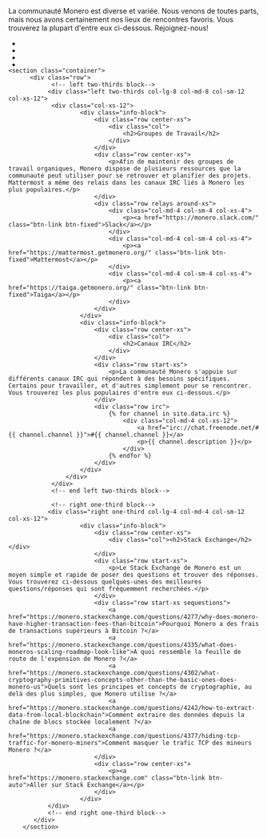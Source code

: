 <div markdown="1" class="text-center container description">
La communauté Monero est diverse et variée. Nous venons de toutes parts, mais nous avons certainement nos lieux de rencontres favoris. Vous trouverez la plupart d'entre eux ci-dessous. Rejoignez-nous!
</div>

<div class="hangouts">
    <section class="container">   
        <ul class="row center-xs">
            <li>
                <a href="https://twitter.com/monerocurrency" target="_blank" rel="noreferrer noopener"><div class="social-icon twitter"></div></a>
            </li>
            <li>
                <a href="https://reddit.com/r/monero" target="_blank" rel="noreferrer noopener"><div class="social-icon reddit"></div></a>
            </li>
            <li>
                <a href="https://www.facebook.com/monerocurrency/" target="_blank" rel="noreferrer noopener"><div class="social-icon facebook"></div></a>
            </li>
            <li>
                <a href="https://github.com/monero-project" target="_blank" rel="noreferrer noopener"><div class="social-icon github"></div></a>
            </li>
        </ul>
    </section>

    <section class="container">
          <div class="row">
                <!-- left two-thirds block-->
               <div class="left two-thirds col-lg-8 col-md-8 col-sm-12 col-xs-12">
                <div class="col-xs-12">
                        <div class="info-block">
                            <div class="row center-xs">
                                <div class="col">
                                    <h2>Groupes de Travail</h2>
                                </div>
                            </div>
                            <div class="row center-xs">
                                <p>Afin de maintenir des groupes de travail organiques, Monero dispose de plusieurs ressources que la communauté peut utiliser pour se retrouver et planifier des projets. Mattermost a même des relais dans les canaux IRC liés à Monero les plus populaires.</p>
                            </div>
                            <div class="row relays around-xs">
                                <div class="col-md-4 col-sm-4 col-xs-4">
                                    <p><a href="https://monero.slack.com/" class="btn-link btn-fixed">Slack</a></p>
                                </div>
                                <div class="col-md-4 col-sm-4 col-xs-4">
                                    <p><a href="https://mattermost.getmonero.org/" class="btn-link btn-fixed">Mattermost</a></p>
                                </div>
                                <div class="col-md-4 col-sm-4 col-xs-4">
                                    <p><a href="https://taiga.getmonero.org/" class="btn-link btn-fixed">Taiga</a></p>
                                </div>
                            </div>
                        </div>
                        <div class="info-block">
                            <div class="row center-xs">
                                <div class="col">
                                    <h2>Canaux IRC</h2>
                                </div>
                            </div>
                            <div class="row start-xs">
                                <p>La communauté Monero s'appuie sur différents canaux IRC qui répondent à des besoins spécifiques. Certains pour travailler, et d'autres simplement pour se rencontrer. Vous trouverez les plus populaires d'entre eux ci-dessous.</p>
                            </div>
                            <div class="row irc">
                                {% for channel in site.data.irc %}
                                    <div class="col-md-4 col-xs-12">
                                        <a href="irc://chat.freenode.net/#{{ channel.channel }}">#{{ channel.channel }}</a>
                                        <p>{{ channel.description }}</p>
                                    </div>
                                {% endfor %}
                            </div>
                        </div>
                    </div>
                </div>
                <!-- end left two-thirds block-->

                <!-- right one-third block-->
               <div class="right one-third col-lg-4 col-md-4 col-sm-12 col-xs-12">
                        <div class="info-block">
                            <div class="row center-xs">
                                <div class="col"><h2>Stack Exchange</h2></div>
                            </div>
                            <div class="row start-xs">
                                <p>Le Stack Exchange de Monero est un moyen simple et rapide de poser des questions et trouver des réponses. Vous trouverez ci-dessous quelques-unes des meilleures questions/réponses qui sont fréquemment recherchées.</p>
                            </div>
                            <div class="row start-xs sequestions">
                                <a href="https://monero.stackexchange.com/questions/4277/why-does-monero-have-higher-transaction-fees-than-bitcoin">Pourquoi Monero a des frais de transactions supérieurs à Bitcoin ?</a>
                                <a href="https://monero.stackexchange.com/questions/4335/what-does-moneros-scaling-roadmap-look-like">A quoi ressemble la feuille de route de l'expension de Monero ?</a>
                                <a href="https://monero.stackexchange.com/questions/4302/what-cryptography-primitives-concepts-other-than-the-basic-ones-does-monero-us">Quels sont les principes et concepts de cryptographie, au delà des plus simples, que Monero utilise ?</a>
                                <a href="https://monero.stackexchange.com/questions/4242/how-to-extract-data-from-local-blockchain">Comment extraire des données depuis la chaîne de blocs stockée localement ?</a>
                                <a href="https://monero.stackexchange.com/questions/4377/hiding-tcp-traffic-for-monero-miners">Comment masquer le trafic TCP des mineurs Monero ?</a>
                            </div>  
                            <div class="row center-xs">
                                <p><a href="https://monero.stackexchange.com" class="btn-link btn-auto">Aller sur Stack Exchange</a></p>
                            </div>
                        </div>
               </div>
               <!-- end right one-third block-->
           </div>
        </section>

</div>
